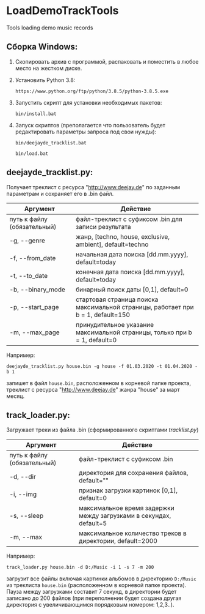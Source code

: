 # LoadDemoTrackTools
Tools loading demo music records

## Сборка Windows: ##
	
1. Скопировать архив с программой, распаковать и поместить в любое место на жестком диске.

2. Установить Python 3.8:

    `https://www.python.org/ftp/python/3.8.5/python-3.8.5.exe`
			
3. Запустить скрипт для установки необходимых пакетов:

    `bin/install.bat`
    
4. Запуск скриптов (преполагается что пользователь будет редактировать параметры запроса под свои нужды):

    `bin/deejayde_tracklist.bat`
    
    `bin/load.bat`
    
## deejayde_tracklist.py: ##
Получает треклист с ресурса "http://www.deejay.de" по заданным параметрам и сохраняет его в .bin файл.

| Аргумент                   | Действие                                                                          |
|----------------------------|-----------------------------------------------------------------------------------|
| путь к файлу (обязательный)| файл-треклист с суфиксом .bin для записи результата                               |
| -g, --genre                | жанр,  [techno, house, exclusive, ambient], default=techno                        |
| -f, --from_date            | начальная дата поиска [dd.mm.yyyy], default=today                                 |
| -t, --to_date              | конечная дата поиска [dd.mm.yyyy], default=today                                  |
| -b, --binary_mode          | бинарный поиск даты [0,1], default=0                                              |
| -p, --start_page           | стартовая страница поиска максимальной страницы, работает при b = 1, default=150  |
| -m, --max_page             | принудительное указание максимальной страницы, только при b = 1, default=0        |

Например:

    deejayde_tracklist.py house.bin -g house -f 01.03.2020 -t 01.04.2020 -b 1
 
запишет в файл `house.bin`, расположенном в корневой папке проекта, треклист с ресурса "http://www.deejay.de" жанра "house" за март месяц.

## track_loader.py: ##
Загружает треки из файла .bin (сформированного скриптами *tracklist.py*)

| Аргумент                   | Действие                                                           |
|----------------------------|--------------------------------------------------------------------|
| путь к файлу (обязательный)| файл-треклист с суфиксом .bin                                      |
| -d, --dir                  | директория для сохранения файлов, default=""                       |
| -i, --img                  | признак загрузки картинок [0,1], default=0                         |
| -s, --sleep                | максимальное время задержки между загрузками в секундах, default=5 |
| -m, --max                  | максимальное количество треков в директории, default=2000          |

Например:

    track_loader.py house.bin -d D:/Music -i 1 -s 7 -m 200
 
загрузит все файлы включая картинки альбомов в директорию `D:/Music` из треклиста `house.bin` (расположенном в корневой папке проекта). Пауза между загрузками составит 7 секунд, в директории будет записано до 200 файлов (при переполнении будет создана другая директория с увеличивающимся порядковым номером: 1,2,3..).
